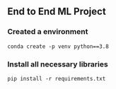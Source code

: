 ## End to End ML Project

### Created a environment
```
conda create -p venv python==3.8
```
### Install all necessary libraries
```
pip install -r requirements.txt
```